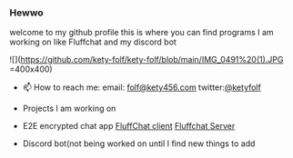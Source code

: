 ### Hewwo 
welcome to my github profile this is where you can find programs I am working on like Fluffchat and my discord bot

![](https://github.com/kety-folf/kety-folf/blob/main/IMG_0491%20(1).JPG =400x400)
<!--
**kety-folf/kety-folf** is a ✨ _special_ ✨ repository because its `README.md` (this file) appears on your GitHub profile.
-->

- 📫 How to reach me: 
      email: [folf@kety456.com](mailto:folf@kety456.com) 
      twitter:[@ketyfolf](https://www.twitter.com/ketyfolf)

- Projects I am working on
- E2E encrypted chat app [FluffChat client](https://github.com/kety-folf/fluffchat-client) [Fluffchat Server](https://github.com/kety-folf/fluffchat-Server)
- Discord bot(not being worked on until I find new things to add

